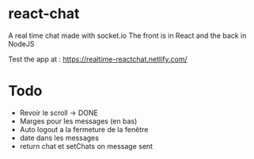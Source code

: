 # react-chat

A real time chat made with socket.io
The front is in React and the back in NodeJS    

Test the app at : https://realtime-reactchat.netlify.com/

# Todo

- Revoir le scroll -> DONE
- Marges pour les messages (en bas)
- Auto logout a la fermeture de la fenêtre
- date dans les messages
- return chat et setChats on message sent